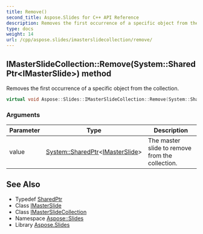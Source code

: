 ```yaml
---
title: Remove()
second_title: Aspose.Slides for C++ API Reference
description: Removes the first occurrence of a specific object from the collection.
type: docs
weight: 14
url: /cpp/aspose.slides/imasterslidecollection/remove/
---
```

## IMasterSlideCollection::Remove(System::SharedPtr\<IMasterSlide\>) method


Removes the first occurrence of a specific object from the collection.

```cpp
virtual void Aspose::Slides::IMasterSlideCollection::Remove(System::SharedPtr<IMasterSlide> value)=0
```


### Arguments

| Parameter | Type | Description |
| --- | --- | --- |
| value | [System::SharedPtr](../../../system/sharedptr/)\<[IMasterSlide](../../imasterslide/)\> | The master slide to remove from the collection. |

## See Also

* Typedef [SharedPtr](../../system/sharedptr/)
* Class [IMasterSlide](../imasterslide/)
* Class [IMasterSlideCollection](./)
* Namespace [Aspose::Slides](../)
* Library [Aspose.Slides](../../)